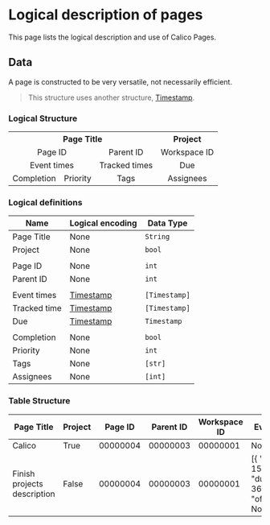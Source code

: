 [Timestamp]: (./Timestamp.md)

# Logical description of pages

This page lists the logical description and use of Calico Pages.

## Data

A page is constructed to be very versatile, not necessarily efficient.

> This structure uses another structure, [Timestamp](Timestamp).

### Logical Structure

<table style="text-align: center;">
    <tr>
        <th colspan=5> Page Title </th>
        <th colspan=1> Project </th>
    </tr> <tr>
        <td colspan=2> Page ID </td>
        <td colspan=2> Parent ID </td>
        <td colspan=2> Workspace ID </td>
    </tr> <tr>
        <td colspan=2> Event times </td>
        <td colspan=2> Tracked times </td>
        <td colspan=2> Due </td>
    </tr> <tr>
        <td colspan=1> Completion </td>
        <td colspan=1> Priority </td>
        <td colspan=2> Tags </td>
        <td colspan=2> Assignees </td>
    </tr>
</table>

### Logical definitions

Name          | Logical encoding         | Data Type
--------------|--------------------------|----------
Page Title    | None                     | `String`
Project       | None                     | `bool`
||
Page ID       | None                     | `int`
Parent ID     | None                     | `int`
||
Event times   | [Timestamp](Timestamp)   | `[Timestamp]`
Tracked time  | [Timestamp](Timestamp)   | `[Timestamp]`
Due           | [Timestamp](Timestamp)   | `Timestamp`
||
Completion    | None                     | `bool`
Priority      | None                     | `int`
Tags          | None                     | `[str]`
Assignees     | None                     | `[int]`

### Table Structure

| Page Title | Project | Page ID | Parent ID | Workspace ID | Event Times | Tracked Times | Due | Completion | Priority | Tags | Assignees |
|-|-|-|-|-|-|-|-|-|-|-|-|
| Calico | True | 00000004 | 00000003 | 00000001 | None | None | None | False | 1 | ["Documentation"] | [00000001] |
| Finish projects description | False | 00000004 | 00000003 | 00000001 | [{ "start": 1541584800, "duration": 3600, "offset": None, }] | None | { "start": 1542672000, "duration": None, "offset": None, } | False | 1 | ["Documentation"] | [00000001] |

